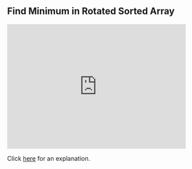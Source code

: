 ##  Find Minimum in Rotated Sorted Array 

<iframe src="https://leetcode.com/playground/YrxNhQ8i/shared" frameBorder="0" width="415" height="290"></iframe>

Click [here](Explanation.md) for an explanation.

